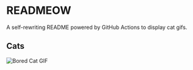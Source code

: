 # READMEOW

A self-rewriting README powered by GitHub Actions to display cat gifs.

## Cats

![Bored Cat GIF](https://media3.giphy.com/media/v1.Y2lkPTlhY2QwMmRhaDY5OTR6dnc0MjJpOHgycGoxcmU1dHJqYmZyOGxtYXp5bGQxbThlMSZlcD12MV9naWZzX3NlYXJjaCZjdD1n/mlvseq9yvZhba/200.gif)
